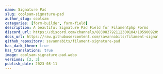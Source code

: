 ```yaml
---
name: Signature Pad
slug: coolsam-signature-pad
author_slug: coolsam
categories: [form-builder, form-field]
description: A beautiful Signature Pad Field for Filamentphp Forms
discord_url: https://discord.com/channels/883083792112300104/1059009209951342632
docs_url: https://raw.githubusercontent.com/savannabits/filament-signature-pad/main/README.md
github_repository: savannabits/filament-signature-pad
has_dark_theme: true
has_translations: true
image: coolsam-signature-pad.webp
versions: [2, 3]
publish_date: 2023-08-11
---
```

